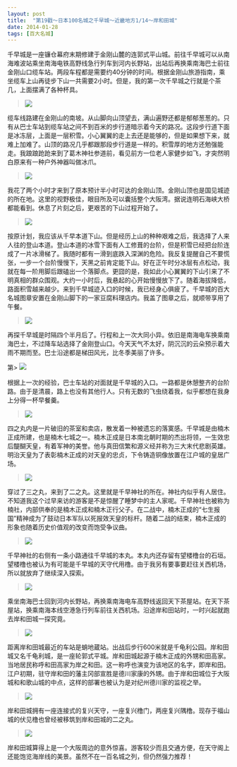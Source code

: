 ```yaml
---
layout: post
title:  "第19戳～日本100名城之千早城～近畿地方1/14～岸和田城"
date: 2014-01-28
tags: [百大名城]
---
```


千早城是一座镰仓幕府末期修建于金刚山麓的连郭式平山城。前往千早城可以从南海难波站乘坐南海电铁高野线急行列车到河内长野站，出站后再换乘南海巴士前往金刚山口缆车站。两段车程都是需要约40分钟的时间。根据金刚山旅游指南，乘坐缆车上山再徒步下山一共需要2小时。但是，我的第一次千早城之行就是个茶几，上面摆满了各种杯具。

> <img src="{{ site.baseurl }}/assets/oshiro/055/chihayajou-001.jpg">

缆车线路建在金刚山的南坡。从山脚向山顶望去，满山遍野还都是郁郁葱葱的。只有从巴士车站到缆车站之间不到百米的步行道暗示着今天的路况。这段步行道下面是冰冻层，上面是一层积雪。小心翼翼的走上去还是能够的，但是如果想下来，就难上加难了。山顶的路况几乎都跟那段步行道是一样的。积雪厚的地方还勉强能走。我踉踉跄跄来到了葛木神社参道前，看见前方一位老人家健步如飞，才突然明白原来有一种户外神器叫做冰爪。

> <img src="{{ site.baseurl }}/assets/oshiro/055/chihayajou-002.jpg">

我花了两个小时才来到了原本预计半小时可达的金刚山顶。金刚山顶也是国见城迹的所在地。这里的视野极佳，眼目所及可以囊括整个大阪湾。据说连明石海峡大桥都能看到。休息了片刻之后，更艰苦的下山过程开始了。

> <img src="{{ site.baseurl }}/assets/oshiro/055/chihayajou-003.jpg">

按原计划，我应该从千早本道下山。但是经历上山的种种艰难之后，我选择了人来人往的登山本道。登山本道的冰雪下面有人工修葺的台阶，但是积雪已经把台阶连成了一片冰滑梯了。我随时都有一滑到底跌入深渊的危险。我反复提醒自己不要慌张，一步一个台阶慢慢下，天黑之前肯定能下山。好在正午时分冰层有点松动，我就在每一阶用脚后跟磕出一个落脚点。更囧的是，我如此小心翼翼的下山引来了不明真相的群众围观。大约一小时后，我悬起的心开始慢慢放下了。随着海拔降低，路面积雪越来越少。来到千早城迹入口的时候，我已经身心俱疲了。千早城的百大名城图章安置在金刚山脚下的一家豆腐料理店内。我盖了图章之后，就顺带享用了午餐。

> <img src="{{ site.baseurl }}/assets/oshiro/055/chihayajou-004.jpg">

再探千早城是时隔四个半月后了。行程和上一次大同小异。依旧是南海电车换乘南海巴士，不过降车站选择了金刚登山口。今天天气不太好，阴沉沉的云朵预示着大雨不期而至。巴士沿途都是梯田风光，比冬季美丽了许多。

第> <img src="{{ site.baseurl }}/assets/oshiro/055/chihayajou-005.jpg">

根据上一次的经验，巴士车站的对面就是千早城的入口。一路都是休憩整齐的台阶路。由于是清晨，路上也没有其他行人。只有无数的飞虫绕着我，似乎都想在我身上分得一杯早餐羹。

> <img src="{{ site.baseurl }}/assets/oshiro/055/chihayajou-006.jpg">

四之丸内是一片破旧的茶室和卖店，散发着一种被遗忘的落寞感。千早城是由楠木正成所建，也是楠木七城之一。楠木正成是日本南北朝时期的杰出将领，一生效忠后醍醐天皇，有着军神的美誉。他与真田信繁和源义经并称为三大末代悲剧英雄。明治天皇为了表彰楠木正成的对天皇的忠贞，下令铸造铜像放置在江户城的皇居广场。

> <img src="{{ site.baseurl }}/assets/oshiro/055/chihayajou-007.jpg">

穿过了三之丸，来到了二之丸。这里就是千早神社的所在。神社内似乎有人居住。不知道我这个过早来访的游客是不是惊醒了睡梦中的主人家呢。千早神社也被称为楠社，内部供奉的是楠木正成和楠木正行父子。在二战中，楠木正成的“七生报国”精神成为了鼓动日本军队以死报效天皇的标杆。随着二战的结束，楠木正成的形象也随着历史价值观的改变而饱受争议曲。

> <img src="{{ site.baseurl }}/assets/oshiro/055/chihayajou-008.jpg">

千早神社的右侧有一条小路通往千早城的本丸。本丸内还存留有望楼橹台的石垣。望楼橹也被认为有可能是千早城的天守代用橹。由于我另有要事要赶往关西机场，所以就放弃了继续深入探索。

> <img src="{{ site.baseurl }}/assets/oshiro/055/chihayajou-009.jpg">

乘坐南海巴士回到河内长野站，再换乘南海电车高野线返回天下茶屋站。在天下茶屋站，换乘南海本线空港急行列车前往关西机场。沿途岸和田站时，一时兴起就跑去岸和田城一探究竟。

> <img src="{{ site.baseurl }}/assets/oshiro/055/chihayajou-010.jpg">

距离岸和田城最近的车站是蛸地蔵站。出战后步行600米就是千龟利公园。岸和田城又名千龟利城，是一座轮郭式平城。岸和田城起源于楠木正成的外甥和田高家。当地居民称呼和田高家为岸之和田。这一称呼也演变为该地区的名字，即岸和田。江户初期，驻守岸和田的藩主冈部宣胜是德川家康的外甥。由于岸和田城位于大阪城和和歌山城的中点，这样的部署也被认为是对纪州德川家的监视之举。

> <img src="{{ site.baseurl }}/assets/oshiro/055/chihayajou-011.jpg">

岸和田城拥有一座连接式的复兴天守，一座复兴橹门，两座复兴隅橹。现存于福山城的伏见橹也曾经被移筑到岸和田城的二之丸。

> <img src="{{ site.baseurl }}/assets/oshiro/055/chihayajou-012.jpg">

岸和田城算得上是一个大阪周边的意外惊喜。游客较少而且交通方便，在天守阁上还能饱览海岸线的美景。虽然不在一百名城之列，但仍然强力推荐！
